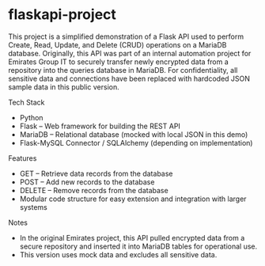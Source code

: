# flaskapi-project


This project is a simplified demonstration of a Flask API used to perform Create, Read, Update, and Delete (CRUD) operations on a MariaDB database.
Originally, this API was part of an internal automation project for Emirates Group IT to securely transfer newly encrypted data from a repository into the queries database in MariaDB.
For confidentiality, all sensitive data and connections have been replaced with hardcoded JSON sample data in this public version.

Tech Stack
- Python
- Flask – Web framework for building the REST API
- MariaDB – Relational database (mocked with local JSON in this demo)
- Flask-MySQL Connector / SQLAlchemy (depending on implementation)

Features
- GET – Retrieve data records from the database
- POST – Add new records to the database
- DELETE – Remove records from the database
- Modular code structure for easy extension and integration with larger systems

Notes
- In the original Emirates project, this API pulled encrypted data from a secure repository and inserted it into MariaDB tables for operational use.
- This version uses mock data and excludes all sensitive data.
